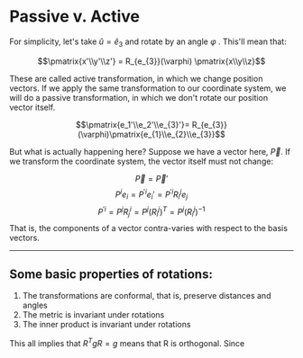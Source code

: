 # Passive v. Active

For simplicity, let's take $\hat{u} = \hat{e}_{3}$ and rotate by an angle $\varphi$ . This'll mean that:


$$\pmatrix{x'\\y'\\z'} = R_{e_{3}}(\varphi) \pmatrix{x\\y\\z}$$

These are called active transformation, in which we change position vectors. If we apply the same transformation to our coordinate system, we will do a passive transformation, in which we don't rotate our position vector itself.

$$\pmatrix{e_1'\\e_2'\\e_{3}'}= R_{e_{3}}(\varphi)\pmatrix{e_{1}\\e_{2}\\e_{3}}$$

But what is actually happening here? Suppose we have a vector here, $\vec{P}$. If we transform the coordinate system,  the vector itself must not change:

$$\vec{P} = \vec{P}'$$
$$P^{i} e_{i} = P^{'i} e_{i}' = P^{'i} R^{j}_{i} e_j$$
$$P^{'i} = P^{j} R_{j}^{i} = P^{j}(R_{i}^{j})^{T}=P^{j}(R_{i}^{j})^{-1}$$
That is, the components  of a vector contra-varies with respect to the basis vectors.

---
## Some basic properties of rotations:

1. The transformations are conformal, that is, preserve distances and angles
2. The metric is invariant under rotations
3. The inner product is invariant under rotations 


This all implies that $R^{T} g R= g$ means that R is orthogonal. Since 